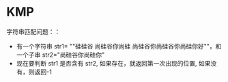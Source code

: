 # KMP
字符串匹配问题：：
* 有一个字符串 str1= ""硅硅谷 尚硅谷你尚硅 尚硅谷你尚硅谷你尚硅你好""，和一个子串 str2="尚硅谷你尚硅你"
* 现在要判断 str1 是否含有 str2, 如果存在，就返回第一次出现的位置, 如果没有，则返回-1
